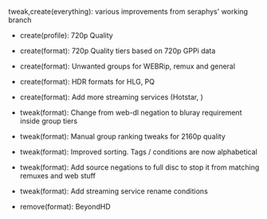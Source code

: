 tweak,create(everything): various improvements from seraphys' working branch


- create(profile): 720p Quality
- create(format): 720p Quality tiers based on 720p GPPi data
- create(format): Unwanted groups for WEBRip, remux and general
- create(format): HDR formats for HLG, PQ
- create(format): Add more streaming services (Hotstar, )

- tweak(format): Change from web-dl negation to bluray requirement inside group tiers
- tweak(format): Manual group ranking tweaks for 2160p quality
- tweak(format): Improved sorting. Tags / conditions are now alphabetical
- tweak(format): Add source negations to full disc to stop it from matching remuxes and web stuff
- tweak(format): Add streaming service rename conditions

- remove(format): BeyondHD


